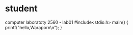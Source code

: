 # student
computer laboratoty 2560 - lab01
#include<stdio.h>
main()
{
    printf("hello,Waraporn\n");
}
